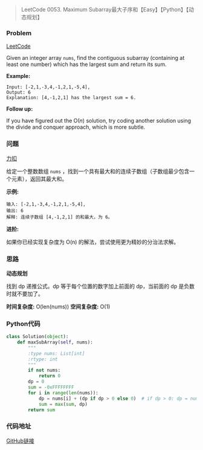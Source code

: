 > LeetCode 0053. Maximum Subarray最大子序和【Easy】【Python】【动态规划】

### Problem

[LeetCode](https://leetcode.com/problems/maximum-subarray/)

Given an integer array `nums`, find the contiguous subarray (containing at least one number) which has the largest sum and return its sum.

**Example:**

```
Input: [-2,1,-3,4,-1,2,1,-5,4],
Output: 6
Explanation: [4,-1,2,1] has the largest sum = 6.
```

**Follow up:**

If you have figured out the O(*n*) solution, try coding another solution using the divide and conquer approach, which is more subtle.

### 问题

[力扣](https://leetcode-cn.com/problems/maximum-subarray/)

给定一个整数数组 `nums` ，找到一个具有最大和的连续子数组（子数组最少包含一个元素），返回其最大和。

**示例:**

```
输入: [-2,1,-3,4,-1,2,1,-5,4],
输出: 6
解释: 连续子数组 [4,-1,2,1] 的和最大，为 6。
```

**进阶:**

如果你已经实现复杂度为 O(n) 的解法，尝试使用更为精妙的分治法求解。

### 思路

**动态规划**

找到 dp 递推公式。dp 等于每个位置的数字加上前面的 dp，当前面的 dp 是负数时就不要加了。

**时间复杂度:** O(len(nums))
**空间复杂度:** O(1)

### Python代码

```python
class Solution(object):
    def maxSubArray(self, nums):
        """
        :type nums: List[int]
        :rtype: int
        """
        if not nums:
            return 0
        dp = 0
        sum = -0xFFFFFFFF
        for i in range(len(nums)):
            dp = nums[i] + (dp if dp > 0 else 0)  # if dp > 0: dp = nums[i] + dp, else: dp = nums[i]
            sum = max(sum, dp)
        return sum
```

### 代码地址

[GitHub链接](https://github.com/Wonz5130/LeetCode-Solutions/blob/master/solutions/0053-Maximum-Subarray/0053.py)